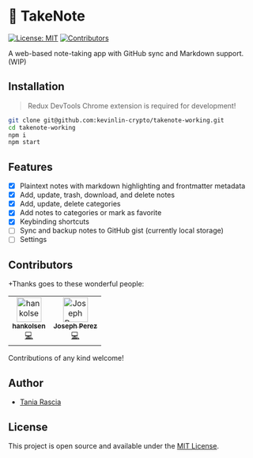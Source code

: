 # 📝 TakeNote
[![License: MIT](https://img.shields.io/badge/License-MIT-blue.svg)](https://opensource.org/licenses/MIT) [![Contributors](https://img.shields.io/badge/all_contributors-1-orange.svg?style=flat-square)](#contributors-)

A web-based note-taking app with GitHub sync and Markdown support. (WIP)

## Installation

> Redux DevTools Chrome extension is required for development!

```bash
git clone git@github.com:kevinlin-crypto/takenote-working.git
cd takenote-working
npm i
npm start
```

## Features

- [x] Plaintext notes with markdown highlighting and frontmatter metadata
- [x] Add, update, trash, download, and delete notes
- [x] Add, update, delete categories
- [x] Add notes to categories or mark as favorite
- [x] Keybinding shortcuts
- [ ] Sync and backup notes to GitHub gist (currently local storage)
- [ ] Settings

## Contributors

+Thanks goes to these wonderful people:

<!-- ALL-CONTRIBUTORS-LIST:START - Do not remove or modify this section -->
<!-- prettier-ignore-start -->
<!-- markdownlint-disable -->
<table>
  <tr>
    <td align="center"><a href="https://github.com/hankolsen"><img src="https://avatars3.githubusercontent.com/u/1008390?v=4" width="50px;" alt="hankolsen"/><br /><sub><b>hankolsen</b></sub></a><br /><a href="https://github.com/taniarascia/takenote/commits?author=hankolsen" title="Code">💻</a></td>
    <td align="center"><a href="https://github.com/joseph-perez"><img src="https://avatars0.githubusercontent.com/u/7772649?v=4" width="50px;" alt="Joseph Perez"/><br /><sub><b>Joseph Perez</b></sub></a><br /><a href="https://github.com/taniarascia/takenote/commits?author=joseph-perez" title="Code">💻</a></td>
  </tr>
</table>

<!-- markdownlint-enable -->
<!-- prettier-ignore-end -->
<!-- ALL-CONTRIBUTORS-LIST:END -->

Contributions of any kind welcome!

## Author
- [Tania Rascia](https://www.taniarascia.com)

## License
This project is open source and available under the [MIT License](LICENSE).